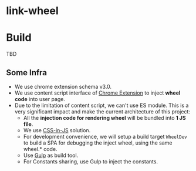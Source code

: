 # link-wheel

# Build
TBD

## Some Infra
- We use chrome extension schema v3.0.
- We use content script interface of [Chrome Extension](https://developer.chrome.com/docs/extensions/mv3/content_scripts/) to inject **wheel code** into user page.
- Due to the limitation of content script, we can't use ES module. This is a very significant impact and make the current architecture of this project:
    - All the **injection code for rendering wheel** will be bundled into **1 JS file**.
    - We use [CSS-in-JS](https://cssinjs.org/) solution.
    - For development convenience, we will setup a build target `WheelDev` to build a SPA for debugging the inject wheel, using the same wheel.* code.
    - Use [Gulp](https://gulpjs.com/) as build tool.
    - For Constants sharing, use Gulp to inject the constants.
